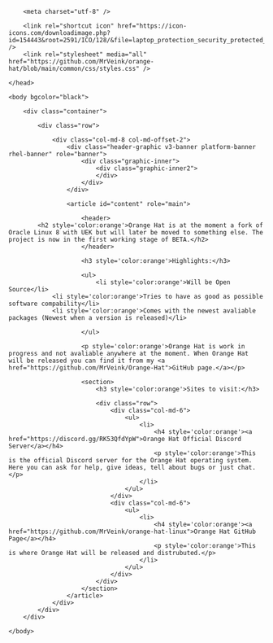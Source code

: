 <html lang="en">
    <head>

        <meta charset="utf-8" />

        <link rel="shortcut icon" href="https://icon-icons.com/downloadimage.php?id=154443&root=2591/ICO/128/&file=laptop_protection_security_protected_icon_154443.ico" />
        <link rel="stylesheet" media="all" href="https://github.com/MrVeink/orange-hat/blob/main/common/css/styles.css" />

    </head>

    <body bgcolor="black">

        <div class="container">
            
            <div class="row">

                <div class="col-md-8 col-md-offset-2">
                    <div class="header-graphic v3-banner platform-banner rhel-banner" role="banner">
                        <div class="graphic-inner">
                            <div class="graphic-inner2">
                            </div>
                        </div>
                    </div>

                    <article id="content" role="main">

                        <header>
			<h2 style='color:orange'>Orange Hat is at the moment a fork of Oracle Linux 8 with UEK but will later be moved to something else. The project is now in the first working stage of BETA.</h2>
                        </header>

                        <h3 style='color:orange'>Highlights:</h3>

                        <ul>
                            <li style='color:orange'>Will be Open Source</li>
			    <li style='color:orange'>Tries to have as good as possible software compability</li>
			    <li style='color:orange'>Comes with the newest avaliable packages (Newest when a version is released)</li>
			    
                        </ul>

                        <p style='color:orange'>Orange Hat is work in progress and not avaliable anywhere at the moment. When Orange Hat will be released you can find it from my <a href="https://github.com/MrVeink/Orange-Hat">GitHub page.</a></p>

                        <section>
                            <h3 style='color:orange'>Sites to visit:</h3>

                            <div class="row">
                                <div class="col-md-6">
                                    <ul>
                                        <li>
                                            <h4 style='color:orange'><a href="https://discord.gg/RK53QfdYpW">Orange Hat Official Discord Server</a></h4>
                                            <p style='color:orange'>This is the official Discord server for the Orange Hat operating system. Here you can ask for help, give ideas, tell about bugs or just chat.</p>
                                        </li>
                                    </ul>
                                </div>
                                <div class="col-md-6">
                                    <ul>
                                        <li>
                                            <h4 style='color:orange'><a href="https://github.com/MrVeink/orange-hat-linux">Orange Hat GitHub Page</a></h4>
                                            <p style='color:orange'>This is where Orange Hat will be released and distrubuted.</p>
                                        </li>
                                    </ul>
                                </div>
                            </div>
                        </section>
                    </article>
                </div>
            </div>
        </div>

    </body>
</html>
